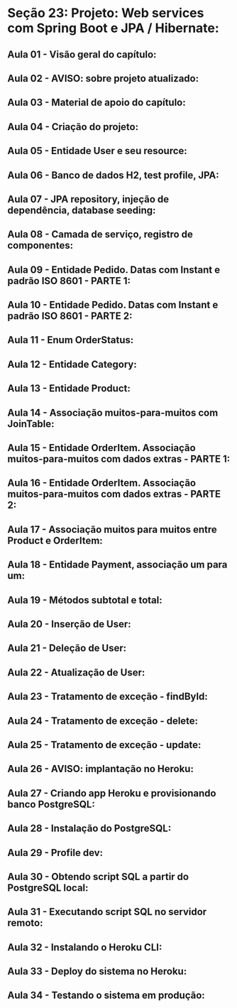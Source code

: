 # Seção 23: Projeto: Web services com Spring Boot e JPA / Hibernate:

## Aula 01 - Visão geral do capítulo:

## Aula 02 - AVISO: sobre projeto atualizado:

## Aula 03 - Material de apoio do capítulo:

## Aula 04 - Criação do projeto:

## Aula 05 - Entidade User e seu resource:

## Aula 06 - Banco de dados H2, test profile, JPA:

## Aula 07 - JPA repository, injeção de dependência, database seeding:

## Aula 08 - Camada de serviço, registro de componentes:

## Aula 09 - Entidade Pedido. Datas com Instant e padrão ISO 8601 - PARTE 1:

## Aula 10 - Entidade Pedido. Datas com Instant e padrão ISO 8601 - PARTE 2:

## Aula 11 - Enum OrderStatus:

## Aula 12 - Entidade Category:

## Aula 13 - Entidade Product:

## Aula 14 - Associação muitos-para-muitos com JoinTable:

## Aula 15 - Entidade OrderItem. Associação muitos-para-muitos com dados extras - PARTE 1:

## Aula 16 - Entidade OrderItem. Associação muitos-para-muitos com dados extras - PARTE 2:

## Aula 17 - Associação muitos para muitos entre Product e OrderItem:

## Aula 18 - Entidade Payment, associação um para um:

## Aula 19 - Métodos subtotal e total:

## Aula 20 - Inserção de User:

## Aula 21 - Deleção de User:

## Aula 22 - Atualização de User:

## Aula 23 - Tratamento de exceção - findById:

## Aula 24 - Tratamento de exceção - delete:

## Aula 25 - Tratamento de exceção - update:

## Aula 26 - AVISO: implantação no Heroku:

## Aula 27 - Criando app Heroku e provisionando banco PostgreSQL:

## Aula 28 - Instalação do PostgreSQL:

## Aula 29 - Profile dev:

## Aula 30 - Obtendo script SQL a partir do PostgreSQL local:

## Aula 31 - Executando script SQL no servidor remoto:

## Aula 32 - Instalando o Heroku CLI:

## Aula 33 - Deploy do sistema no Heroku:

## Aula 34 - Testando o sistema em produção:
